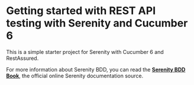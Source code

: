 # Getting started with REST API testing with Serenity and Cucumber 6

This is a simple starter project for Serenity with Cucumber 6 and RestAssured.

For more information about Serenity BDD, you can read the [**Serenity BDD Book**](https://serenity-bdd.github.io/theserenitybook/latest/index.html), the official online Serenity documentation source.
